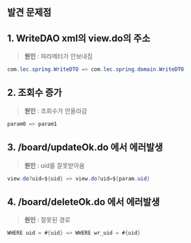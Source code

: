 ## 발견 문제점
## 1.  WriteDAO xml의 view.do의 주소

> **원인** : 파라메터가 안보내짐
```java
com.lec.spring.WriteDTO => com.lec.spring.domain.WriteDTO
```

## 2. 조회수 증가 
> **원인** : 조회수가 안올라감
```java
param0 => param1
```

## 3. /board/updateOk.do 에서 에러발생
> **원인** : uid를 잘못받아옴
```java
view.do?uid=${uid} => view.do?uid=${param.uid}
```

## 4. /board/deleteOk.do 에서 에러발생
> **원인** : 잘못된 경로
```java
WHERE uid = #{uid} => WHERE wr_uid = #{uid}
```
